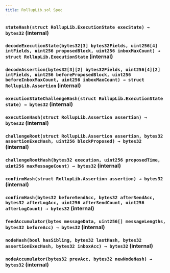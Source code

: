```yaml
---
title: RollupLib.sol Spec
---
```


### `stateHash(struct RollupLib.ExecutionState execState) → bytes32` (internal)

### `decodeExecutionState(bytes32[3] bytes32Fields, uint256[4] intFields, uint256 proposedBlock, uint256 inboxMaxCount) → struct RollupLib.ExecutionState` (internal)

### `decodeAssertion(bytes32[3][2] bytes32Fields, uint256[4][2] intFields, uint256 beforeProposedBlock, uint256 beforeInboxMaxCount, uint256 inboxMaxCount) → struct RollupLib.Assertion` (internal)

### `executionStateChallengeHash(struct RollupLib.ExecutionState state) → bytes32` (internal)

### `executionHash(struct RollupLib.Assertion assertion) → bytes32` (internal)

### `challengeRoot(struct RollupLib.Assertion assertion, bytes32 assertionExecHash, uint256 blockProposed) → bytes32` (internal)

### `challengeRootHash(bytes32 execution, uint256 proposedTime, uint256 maxMessageCount) → bytes32` (internal)

### `confirmHash(struct RollupLib.Assertion assertion) → bytes32` (internal)

### `confirmHash(bytes32 beforeSendAcc, bytes32 afterSendAcc, bytes32 afterLogAcc, uint256 afterSendCount, uint256 afterLogCount) → bytes32` (internal)

### `feedAccumulator(bytes messageData, uint256[] messageLengths, bytes32 beforeAcc) → bytes32` (internal)

### `nodeHash(bool hasSibling, bytes32 lastHash, bytes32 assertionExecHash, bytes32 inboxAcc) → bytes32` (internal)

### `nodeAccumulator(bytes32 prevAcc, bytes32 newNodeHash) → bytes32` (internal)
